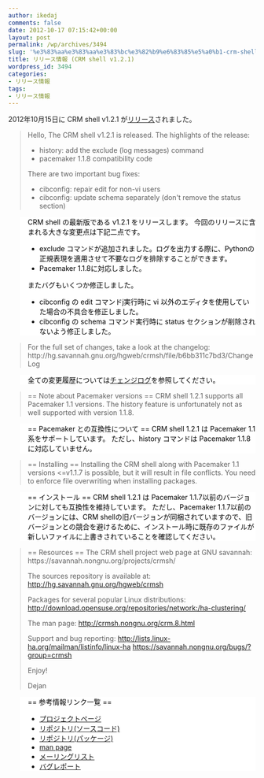 ```yaml
---
author: ikedaj
comments: false
date: 2012-10-17 07:15:42+00:00
layout: post
permalink: /wp/archives/3494
slug: '%e3%83%aa%e3%83%aa%e3%83%bc%e3%82%b9%e6%83%85%e5%a0%b1-crm-shell-v1-2-1'
title: リリース情報 (CRM shell v1.2.1)
wordpress_id: 3494
categories:
- リリース情報
tags:
- リリース情報
---
```


2012年10月15日に CRM shell v1.2.1 が[リリース](http://lists.linux-ha.org/pipermail/linux-ha-dev/2012-October/019626.html)されました。



<blockquote>
Hello,
The CRM shell v1.2.1 is released.
The highlights of the release:
<ul>
<li>history: add the exclude (log messages) command
</li>
<li>pacemaker 1.1.8 compatibility code
</li>
</ul>
There are two important bug fixes:
<ul>
<li>cibconfig: repair edit for non-vi users
</li>
<li>cibconfig: update schema separately (don't remove the status section)
</li>
</ul>
</blockquote>




<blockquote style="background-color:white;border-color:white;color:black;">

CRM shell の最新版である v1.2.1 をリリースします。
今回のリリースに含まれる大きな変更点は下記二点です。
<ul>
<li>exclude コマンドが追加されました。ログを出力する際に、Pythonの正規表現を適用させて不要なログを排除することができます。
</li>
<li>Pacemaker 1.1.8に対応しました。
</li>
</ul>
またバグもいくつか修正しました。
<ul>
<li>cibconfig の edit コマンドj実行時に vi 以外のエディタを使用していた場合の不具合を修正しました。
</li>
<li>cibconfig の schema コマンド実行時に status セクションが削除されないよう修正しました。
</li>
</ul>
</blockquote>





<blockquote>
For the full set of changes, take a look at the changelog: http://hg.savannah.gnu.org/hgweb/crmsh/file/b6bb311c7bd3/ChangeLog
</blockquote>




<blockquote style="background-color:white;border-color:white;color:black;">
全ての変更履歴については<a href="http://hg.savannah.gnu.org/hgweb/crmsh/file/b6bb311c7bd3/ChangeLog" target="_blank">チェンジログ</a>を参照してください。
</blockquote>





<blockquote>
== Note about Pacemaker versions ==
CRM shell 1.2.1 supports all Pacemaker 1.1 versions. The history feature is unfortunately not as well supported with version 1.1.8.
</blockquote>




<blockquote style="background-color:white;border-color:white;color:black;">
== Pacemaker との互換性について ==
CRM shell 1.2.1 は Pacemaker 1.1系をサポートしています。
ただし、history コマンドは Pacemaker 1.1.8 に対応していません。
</blockquote>





<blockquote>
== Installing ==
Installing the CRM shell along with Pacemaker 1.1 versions <=v1.1.7 is possible, but it will result in file conflicts. 
You need to enforce file overwriting when installing packages.
</blockquote>




<blockquote style="background-color:white;border-color:white;color:black;">
== インストール ==
CRM shell 1.2.1 は Pacemaker 1.1.7以前のバージョンに対しても互換性を維持しています。
ただし、Pacemaker 1.1.7以前のバージョンには、CRM shellの旧バージョンが同梱されていますので、旧バージョンとの競合を避けるために、インストール時に既存のファイルが新しいファイルに上書きされていることを確認してください。
</blockquote>





<blockquote>
== Resources ==
The CRM shell project web page at GNU savannah:
https://savannah.nongnu.org/projects/crmsh/

The sources repository is available at:
http://hg.savannah.gnu.org/hgweb/crmsh

Packages for several popular Linux distributions:
http://download.opensuse.org/repositories/network:/ha-clustering/

The man page:
http://crmsh.nongnu.org/crm.8.html

Support and bug reporting:
http://lists.linux-ha.org/mailman/listinfo/linux-ha
https://savannah.nongnu.org/bugs/?group=crmsh

Enjoy!

Dejan
</blockquote>




<blockquote style="background-color:white;border-color:white;color:black;">
== 参考情報リンク一覧 ==
<ul>
<li><a href="https://savannah.nongnu.org/projects/crmsh/" target="_blank">プロジェクトページ</a>
</li>
<li><a href="http://hg.savannah.gnu.org/hgweb/crmsh" target="_blank">リポジトリ(ソースコード)</a>
</li>
<li><a href="http://download.opensuse.org/repositories/network:/ha-clustering/" target="_blank">リポジトリ(パッケージ)</a>
</li>
<li><a href="http://crmsh.nongnu.org/crm.8.html" target="_blank">man page</a>
</li>
<li><a href="http://lists.linux-ha.org/mailman/listinfo/linux-ha" target="_blank">メーリングリスト</a>
</li>
<li><a href="https://savannah.nongnu.org/bugs/?group=crmsh" target="_blank">バグレポート</a>
</li>
</ul>
</blockquote>
